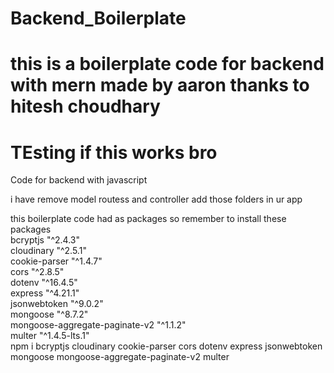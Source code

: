 # Backend_Boilerplate
# this is a boilerplate code for backend with mern made by aaron thanks to hitesh choudhary
<h1>TEsting if this works bro</h1>
Code for backend with javascript

i have remove model routess and controller add those folders in ur app

this boilerplate code had as packages so remember to install these packages<br>
bcryptjs	"^2.4.3"<br>
cloudinary	"^2.5.1"<br>
cookie-parser	"^1.4.7"<br>
cors	"^2.8.5"<br>
dotenv	"^16.4.5"<br>
express	"^4.21.1"<br>
jsonwebtoken	"^9.0.2"<br>
mongoose	"^8.7.2"<br>
mongoose-aggregate-paginate-v2	"^1.1.2"<br>
multer	"^1.4.5-lts.1"<br>
npm i bcryptjs cloudinary cookie-parser cors dotenv express jsonwebtoken mongoose mongoose-aggregate-paginate-v2 multer


